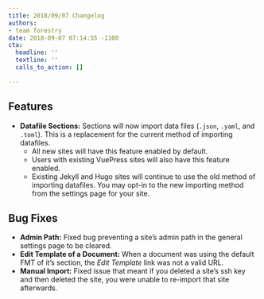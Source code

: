 ```yaml
---
title: 2018/09/07 Changelog
authors:
- team forestry
date: 2018-09-07 07:14:55 -1100
cta:
  headline: ''
  textline: ''
  calls_to_action: []

---
```

## Features

* **Datafile Sections:** Sections will now import data files (`.json`, `.yaml`, and `.toml`). This is a replacement for the current method of importing datafiles.
  * All new sites will have this feature enabled by default.
  * Users with existing VuePress sites will also have this feature enabled.
  * Existing Jekyll and Hugo sites will continue to use the old method of importing datafiles. You may opt-in to the new importing method from the settings page for your site.

## Bug Fixes

* **Admin Path:** Fixed bug preventing a site’s admin path in the general settings page to be cleared.
* **Edit Template of a Document:** When a document was using the default FMT of it’s section, the _Edit Template_ link was not a valid URL.
* **Manual Import:** Fixed issue that meant if you deleted a site’s ssh key and then deleted the site, you were unable to re-import that site afterwards.
